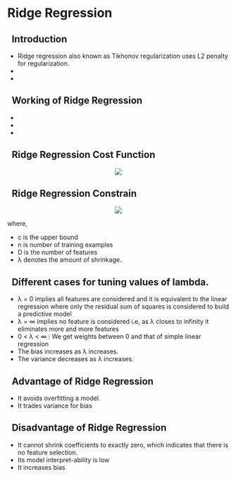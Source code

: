 # Ridge Regression

## &nbsp; Introduction
- Ridge regression also known as Tikhonov regularization uses L2 penalty for regularization.
-
-

## &nbsp; Working of Ridge Regression
-
-
-

## &nbsp; Ridge Regression Cost Function
<p align="center">
  <img src="https://miro.medium.com/max/421/1*XN9hxyk82UySDAvQ_9w76Q.gif">
</p>

## &nbsp; Ridge Regression Constrain
<p align="center">
  <img src="https://miro.medium.com/max/875/1*sC4KLMHU0j_1gR3VmlgGtg.png">
</p>

where,
- c is the upper bound
- n is number of training examples
- D is the number of features 
- λ denotes the amount of shrinkage.

## &nbsp; Different cases for tuning values of lambda.
- λ = 0 implies all features are considered and it is equivalent to the linear regression where only the residual sum of squares is considered to build a predictive model
- λ = ∞ implies no feature is considered i.e, as λ closes to infinity it eliminates more and more features
- 0 < λ < ∞ : We get weights between 0 and that of simple linear regression
- The bias increases as λ increases.
- The variance decreases as λ increases.

## &nbsp; Advantage of Ridge Regression
- It avoids overfitting a model.
- It trades variance for bias 

## &nbsp; Disadvantage of Ridge Regression
- It cannot shrink coefficients to exactly zero, which indicates that there is no feature selection.   
- Its model interpret-ability is low
- It increases bias
